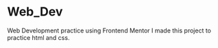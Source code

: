 # Web_Dev
Web Development practice using Frontend Mentor
I made this project to practice html and css.
